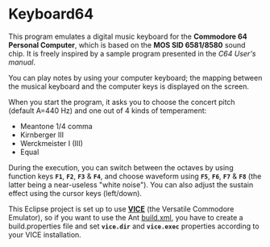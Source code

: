 Keyboard64
==========

This program emulates a digital music keyboard for the **Commodore 64 Personal Computer**, which is based on the **MOS SID 6581/8580** sound chip. It is freely inspired by a sample program presented in the *C64 User's manual*.

You can play notes by using your computer keyboard; the mapping between the musical keyboard and the computer keys is displayed on the screen.

When you start the program, it asks you to choose the concert pitch (default A=440 Hz) and one out of 4 kinds of temperament:
* Meantone 1/4 comma
* Kirnberger III
* Werckmeister I (III)
* Equal

During the execution, you can switch between the octaves by using function keys **`F1`**, **`F2`**, **`F3`** & **`F4`**, and choose waveform using **`F5`**, **`F6`**, **`F7`** &  **`F8`** (the latter being a near-useless "white noise"). You can also adjust the sustain effect using the cursor keys (left/down).

This Eclipse project is set up to use [**VICE**](http://vice-emu.sourceforge.net) (the Versatile Commodore Emulator), so if you want to use the Ant [build.xml](build.xml), you have to create a build.properties file and set **`vice.dir`** and **`vice.exec`** properties according to your VICE installation.

